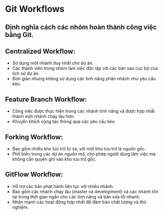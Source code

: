 # **Git Workflows**
## Định nghĩa cách các nhóm hoàn thành công việc bằng Git.

## **Centralized Workflow**:
- Sử dụng một nhánh duy nhất cho dự án.
- Các thành viên trong nhóm làm việc độc lập với các bản sao cục bộ của lịch sử dự án.
- Đơn giản nhưng không sử dụng các tính năng phân nhánh như yêu cầu kéo.

## **Feature Branch Workflow**:
- Công việc được thực hiện trong các nhánh tính năng và được hợp nhất thành một nhánh chạy lâu hơn.
- Khuyến khích cộng tác thông qua các yêu cầu kéo.

## **Forking Workflow**:
- Bao gồm nhiều kho lưu trữ từ xa, với một kho lưu trữ là nguồn gốc.
- Phổ biến trong các dự án nguồn mở, cho phép người dùng làm việc mà không cần quyền ghi vào kho lưu trữ gốc.

## **GitFlow Workflow**:
- Hỗ trợ các bản phát hành liên tục với nhiều nhánh.
- Bao gồm các nhánh chạy lâu (master và development) và các nhánh tồn tại trong thời gian ngắn cho các tính năng và bản sửa lỗi nhanh.
- Nhấn mạnh các hoạt động hợp nhất để đảm bảo chất lượng và thử nghiệm.
